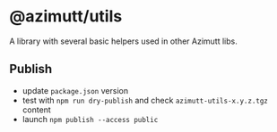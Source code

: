 # @azimutt/utils

A library with several basic helpers used in other Azimutt libs.

## Publish

- update `package.json` version
- test with `npm run dry-publish` and check `azimutt-utils-x.y.z.tgz` content
- launch `npm publish --access public`
